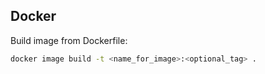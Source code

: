 ## Docker 

Build image from Dockerfile:
```bash
docker image build -t <name_for_image>:<optional_tag> .
```
